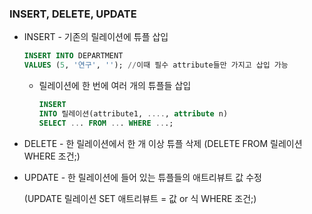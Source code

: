 ### INSERT, DELETE, UPDATE

- INSERT - 기존의 릴레이션에 튜플 삽입
    
    ```sql
    INSERT INTO DEPARTMENT
    VALUES (5, '연구', ''); //이때 필수 attribute들만 가지고 삽입 가능
    ```
    
    - 릴레이션에 한 번에 여러 개의 튜플들 삽입
        
        ```sql
        INSERT
        INTO 릴레이션(attribute1, ...., attribute n)
        SELECT ... FROM ... WHERE ...;
        ```
        
- DELETE - 한 릴레이션에서 한 개 이상 튜플 삭제 (DELETE FROM 릴레이션 WHERE 조건;)
- UPDATE - 한 릴레이션에 들어 있는 튜플들의 애트리뷰트 값 수정
    
    (UPDATE 릴레이션 SET 애트리뷰트 = 값 or 식 WHERE 조건;)

